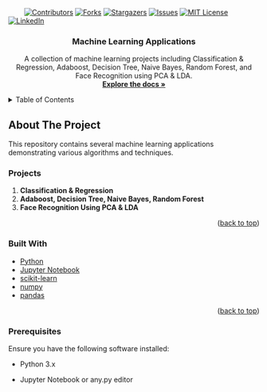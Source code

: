 <a name="readme-top"></a>

<!-- PROJECT SHIELDS -->
&nbsp; &nbsp; &nbsp; &nbsp;
[![Contributors][contributors-shield]][contributors-url]
[![Forks][forks-shield]][forks-url]
[![Stargazers][stars-shield]][stars-url]
[![Issues][issues-shield]][issues-url]
[![MIT License][license-shield]][license-url]
[![LinkedIn][linkedin-shield]][linkedin-url]

<!-- PROJECT LOGO -->
<div align="center">
  <h3 align="center">Machine Learning Applications</h3>

  <p align="center">
    A collection of machine learning projects including Classification & Regression, Adaboost, Decision Tree, Naive Bayes, Random Forest, and Face Recognition using PCA & LDA.
    <br />
    <a href="https://github.com/Arsany-Osama/Machine-Learning-Applications"><strong>Explore the docs »</strong></a>
  </p>
</div>

<!-- TABLE OF CONTENTS -->
<details>
  <summary>Table of Contents</summary>
  <ol>
    <li>
      <a href="#about-the-project">About The Project</a>
      <ul>
        <li><a href="#projects">Projects</a></li>
        <li><a href="#built-with">Built With</a></li>
      </ul>
    </li>
    <li>
      <a href="#getting-started">Getting Started</a>
      <ul>
        <li><a href="#prerequisites">Prerequisites</a></li>
      </ul>
    </li>
  </ol>
</details>

<!-- ABOUT THE PROJECT -->
## About The Project

This repository contains several machine learning applications demonstrating various algorithms and techniques.

### Projects
1. **Classification & Regression**
2. **Adaboost, Decision Tree, Naive Bayes, Random Forest**
3. **Face Recognition Using PCA & LDA**

<p align="right">(<a href="#readme-top">back to top</a>)</p>

### Built With

* [Python](https://www.python.org/)
* [Jupyter Notebook](https://jupyter.org/)
* [scikit-learn](https://scikit-learn.org/)
* [numpy](https://numpy.org/)
* [pandas](https://pandas.pydata.org/)

<p align="right">(<a href="#readme-top">back to top</a>)</p>

### Prerequisites

Ensure you have the following software installed:
* Python 3.x
* Jupyter Notebook or any.py editor

    [contributors-shield]: https://img.shields.io/github/contributors/Arsany-Osama/Machine-Learning-Applications.svg?style=for-the-badge
[contributors-url]: https://github.com/Arsany-Osama/Machine-Learning-Applications/graphs/contributors
[forks-shield]: https://img.shields.io/github/forks/Arsany-Osama/Machine-Learning-Applications.svg?style=for-the-badge
[forks-url]: https://github.com/Arsany-Osama/Machine-Learning-Applications/network/members
[stars-shield]: https://img.shields.io/github/stars/Arsany-Osama/Machine-Learning-Applications.svg?style=for-the-badge
[stars-url]: https://github.com/Arsany-Osama/Machine-Learning-Applications/stargazers
[issues-shield]: https://img.shields.io/github/issues/Arsany-Osama/Machine-Learning-Applications.svg?style=for-the-badge
[issues-url]: https://github.com/Arsany-Osama/Machine-Learning-Applications/issues
[license-shield]: https://img.shields.io/github/license/Arsany-Osama/Machine-Learning-Applications?style=for-the-badge
[license-url]: https://github.com/Arsany-Osama/Machine-Learning-Applications/blob/master/LICENSE.txt
[linkedin-shield]: https://img.shields.io/badge/-LinkedIn-black.svg?style=for-the-badge&logo=linkedin&colorB=555
[linkedin-url]: https://linkedin.com/in/arsany-osama-446942264
